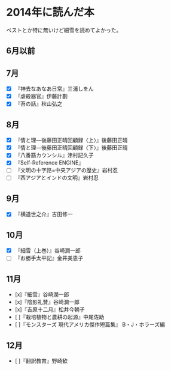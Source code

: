 # 2014年に読んだ本

ベストとか特に無いけど細雪を読めてよかった。

## 6月以前

## 7月
- [x] 『神去なあなあ日常』三浦しをん
- [x] 『虐殺器官』伊藤計劃
- [x] 『苔の話』秋山弘之

## 8月
- [x] 『情と理―後藤田正晴回顧録〈上〉』後藤田正晴
- [x] 『情と理―後藤田正晴回顧録〈下〉』後藤田正晴
- [x] 『八番筋カウンシル』津村記久子
- [x] 『Self-Reference ENGINE』
- [ ] 『文明の十字路=中央アジアの歴史』岩村忍
- [ ] 『西アジアとインドの文明』岩村忍

## 9月
- [x] 『横道世之介』吉田修一

## 10月
- [x] 『細雪（上巻）』谷崎潤一郎
- [ ] 『お勝手太平記』金井美恵子

## 11月
- [x]『細雪』谷崎潤一郎
- [x]『陰影礼賛』谷崎潤一郎
- [x]『吉原十二月』松井今朝子
- [ ]『栽培植物と農耕の起源』中尾佐助
- [ ]『モンスターズ 現代アメリカ傑作短篇集』 B・J・ホラーズ編

## 12月
- [ ]『翻訳教育』野崎歓


